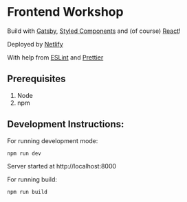 # Frontend Workshop

Build with [Gatsby](https://gatsbyjs.org), [Styled Components](https://www.styled-components.com) and (of course) [React](https://reactjs.org)!

Deployed by [Netlify](https://netlify.com)

With help from [ESLint](https://eslint.org/) and [Prettier](https://prettier.io)

## Prerequisites

1. Node
2. npm

## Development Instructions:

For running development mode:

```
npm run dev
```

Server started at http://localhost:8000

For running build:

```
npm run build
```
